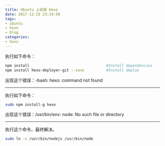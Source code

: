 ```yaml
---
title: Ubuntu 上安装 Hexo
date: 2017-12-25 23:34:50
tags: 
- ubuntu 
- hexo
- blog
categories: 
- hexo
---
```


执行如下命令：

```bash
npm install                                   #Install dependencies
npm install hexo-deployer-git --save          #Install deploy
```

出现这个错误：-bash: hexo: command not found
***

执行如下命令：

```bash
sudo npm install-g hexo
```

出现这个错误：/usr/bin/env: node: No such file or directory
***

执行这个命令，最终解决。

```bash
sudo ln -s /usr/bin/nodejs /usr/bin/node
```
